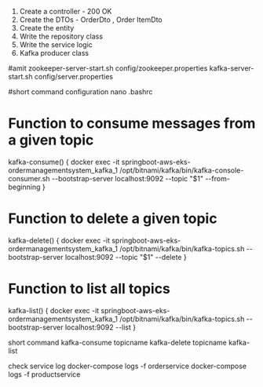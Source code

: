 1. Create a controller - 200 OK
2. Create the DTOs - OrderDto , Order ItemDto
3. Create the entity
4. Write the repository class
5. Write the service logic
6. Kafka producer class

#amit
zookeeper-server-start.sh config/zookeeper.properties
kafka-server-start.sh config/server.properties

#short command configuration
nano .bashrc
# Function to consume messages from a given topic
kafka-consume() {
    docker exec -it springboot-aws-eks-ordermanagementsystem_kafka_1 /opt/bitnami/kafka/bin/kafka-console-consumer.sh --bootstrap-server localhost:9092 --topic "$1" --from-beginning
}

# Function to delete a given topic
kafka-delete() {
    docker exec -it springboot-aws-eks-ordermanagementsystem_kafka_1 /opt/bitnami/kafka/bin/kafka-topics.sh --bootstrap-server localhost:9092 --topic "$1" --delete
}

# Function to list all topics
kafka-list() {
    docker exec -it springboot-aws-eks-ordermanagementsystem_kafka_1 /opt/bitnami/kafka/bin/kafka-topics.sh --bootstrap-server localhost:9092 --list
}

short command
kafka-consume topicname
kafka-delete topicname
kafka-list

check service log 
docker-compose logs -f orderservice
docker-compose logs -f productservice



